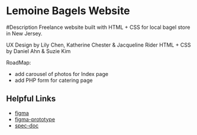# Lemoine Bagels Website

#Description 
Freelance website built with HTML + CSS for local bagel store in New Jersey. 

UX Design by Lily Chen, Katherine Chester & Jacqueline Rider
HTML + CSS by Daniel Ahn & Suzie Kim 

RoadMap: 
 - add carousel of photos for Index page
 - add PHP form for catering page 

## Helpful Links
  - [figma](https://www.figma.com/file/dPqhwkIkhMjvASvbbqoXtj/Lemoine-Hot-Bagels)
  - [figma-prototype](https://www.figma.com/proto/dPqhwkIkhMjvASvbbqoXtj/Lemoine-Hot-Bagels?node-id=226%3A133&viewport=383%2C581%2C0.1379784643650055&scaling=min-zoom)
  - [spec-doc](https://docs.google.com/presentation/d/1dGOO3BkrU8I2aXTY2oqWYgysWeAiAL3_I_Ez_nFUgY0/edit?ts=5f8f398c)
